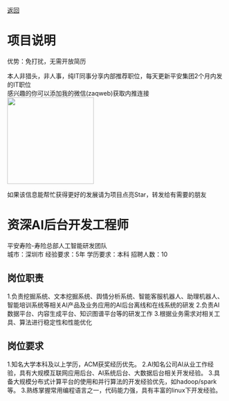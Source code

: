 [返回](../)

# 项目说明

优势：免打扰，无需开放简历

本人非猎头，非人事，纯IT同事分享内部推荐职位，每天更新平安集团2个月内发的IT职位  
感兴趣的你可以添加我的微信(zaqweb)获取内推连接  
<img src="https://github.com/zaqweb/PA-IT-JOBS/blob/master/WechatICode.jpeg"  height="200" width="200">

如果该信息能帮忙获得更好的发展请为项目点亮Star，转发给有需要的朋友

# 资深AI后台开发工程师
平安寿险-寿险总部人工智能研发团队  
城市：深圳市 经验要求：5年 学历要求：本科  招聘人数：10

## 岗位职责
1.负责挖掘系统、文本挖掘系统、舆情分析系统、智能客服机器人、助理机器人、智能培训系统等相关AI产品及业务应用的AI后台离线和在线系统的研发
2.负责AI数据平台、内容生成平台、知识图谱平台等的研发工作
3.根据业务需求对相关工具、算法进行稳定性和性能优化

## 岗位要求
1.知名大学本科及以上学历，ACM获奖经历优先。
2.AI知名公司AI从业工作经验，具有大规模互联网应用后台、AI系统后台、大数据后台相关开发经验。
3.具备大规模分布式计算平台的使用和并行算法的开发经验优先，如hadoop/spark等。
3.熟练掌握常用编程语言之一，代码能力强，具有丰富的linux下开发经验。





